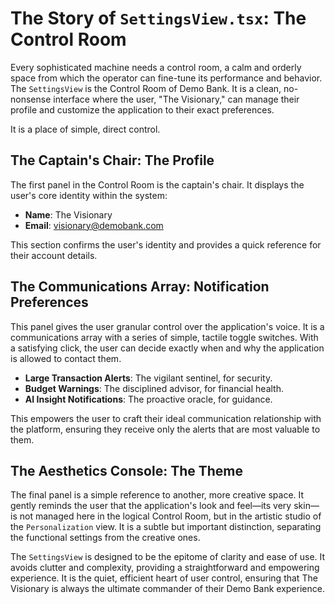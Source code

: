 # The Story of `SettingsView.tsx`: The Control Room

Every sophisticated machine needs a control room, a calm and orderly space from which the operator can fine-tune its performance and behavior. The `SettingsView` is the Control Room of Demo Bank. It is a clean, no-nonsense interface where the user, "The Visionary," can manage their profile and customize the application to their exact preferences.

It is a place of simple, direct control.

## The Captain's Chair: The Profile

The first panel in the Control Room is the captain's chair. It displays the user's core identity within the system:

-   **Name**: The Visionary
-   **Email**: visionary@demobank.com

This section confirms the user's identity and provides a quick reference for their account details.

## The Communications Array: Notification Preferences

This panel gives the user granular control over the application's voice. It is a communications array with a series of simple, tactile toggle switches. With a satisfying click, the user can decide exactly when and why the application is allowed to contact them.

-   **Large Transaction Alerts**: The vigilant sentinel, for security.
-   **Budget Warnings**: The disciplined advisor, for financial health.
-   **AI Insight Notifications**: The proactive oracle, for guidance.

This empowers the user to craft their ideal communication relationship with the platform, ensuring they receive only the alerts that are most valuable to them.

## The Aesthetics Console: The Theme

The final panel is a simple reference to another, more creative space. It gently reminds the user that the application's look and feel—its very skin—is not managed here in the logical Control Room, but in the artistic studio of the `Personalization` view. It is a subtle but important distinction, separating the functional settings from the creative ones.

The `SettingsView` is designed to be the epitome of clarity and ease of use. It avoids clutter and complexity, providing a straightforward and empowering experience. It is the quiet, efficient heart of user control, ensuring that The Visionary is always the ultimate commander of their Demo Bank experience.